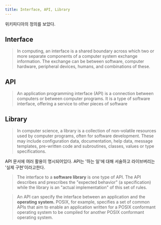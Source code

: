 ```yaml
---
title: Interface, API, Library
---
```


위키피디아의 정의를 보았다.

## Interface

> In computing, an interface is a shared boundary across which two or more separate components of a computer system exchange information. The exchange can be between software, computer hardware, peripheral devices, humans, and combinations of these.

## API

> An application programming interface (API) is a connection between computers or between computer programs. It is a type of software interface, offering a service to other pieces of software

## Library

> In computer science, a library is a collection of non-volatile resources used by computer programs, often for software development. These may include configuration data, documentation, help data, message templates, pre-written code and subroutines, classes, values or type specifications.

API 문서에 여러 활용이 명시되어있다. API는 '하는 일'에 대해 서술하고 라이브버리는 '실제 구현'이라고한다.

> The interface to a **software library** is one type of API. The API describes and prescribes the "expected behavior" (a specification) while the library is an "actual implementation" of this set of rules.

> An API can specify the interface between an application and the **operating system.** POSIX, for example, specifies a set of common APIs that aim to enable an application written for a POSIX conformant operating system to be compiled for another POSIX conformant operating system.
